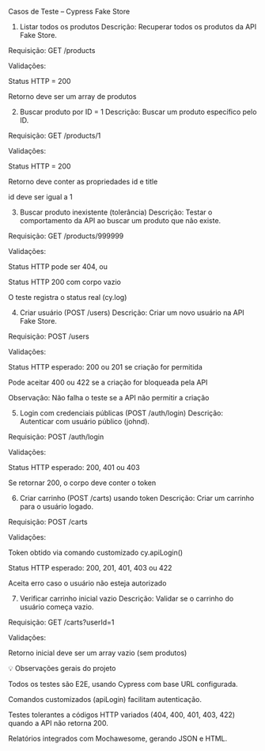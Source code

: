 Casos de Teste – Cypress Fake Store
1. Listar todos os produtos
Descrição: Recuperar todos os produtos da API Fake Store.

Requisição: GET /products

Validações:

Status HTTP = 200

Retorno deve ser um array de produtos

2. Buscar produto por ID = 1
Descrição: Buscar um produto específico pelo ID.

Requisição: GET /products/1

Validações:

Status HTTP = 200

Retorno deve conter as propriedades id e title

id deve ser igual a 1

3. Buscar produto inexistente (tolerância)
Descrição: Testar o comportamento da API ao buscar um produto que não existe.

Requisição: GET /products/999999

Validações:

Status HTTP pode ser 404, ou

Status HTTP 200 com corpo vazio

O teste registra o status real (cy.log)

4. Criar usuário (POST /users)
Descrição: Criar um novo usuário na API Fake Store.

Requisição: POST /users

Validações:

Status HTTP esperado: 200 ou 201 se criação for permitida

Pode aceitar 400 ou 422 se a criação for bloqueada pela API

Observação: Não falha o teste se a API não permitir a criação

5. Login com credenciais públicas (POST /auth/login)
Descrição: Autenticar com usuário público (johnd).

Requisição: POST /auth/login

Validações:

Status HTTP esperado: 200, 401 ou 403

Se retornar 200, o corpo deve conter o token

6. Criar carrinho (POST /carts) usando token
Descrição: Criar um carrinho para o usuário logado.

Requisição: POST /carts

Validações:

Token obtido via comando customizado cy.apiLogin()

Status HTTP esperado: 200, 201, 401, 403 ou 422

Aceita erro caso o usuário não esteja autorizado

7. Verificar carrinho inicial vazio
Descrição: Validar se o carrinho do usuário começa vazio.

Requisição: GET /carts?userId=1

Validações:

Retorno inicial deve ser um array vazio (sem produtos)

💡 Observações gerais do projeto

Todos os testes são E2E, usando Cypress com base URL configurada.

Comandos customizados (apiLogin) facilitam autenticação.

Testes tolerantes a códigos HTTP variados (404, 400, 401, 403, 422) quando a API não retorna 200.

Relatórios integrados com Mochawesome, gerando JSON e HTML.
